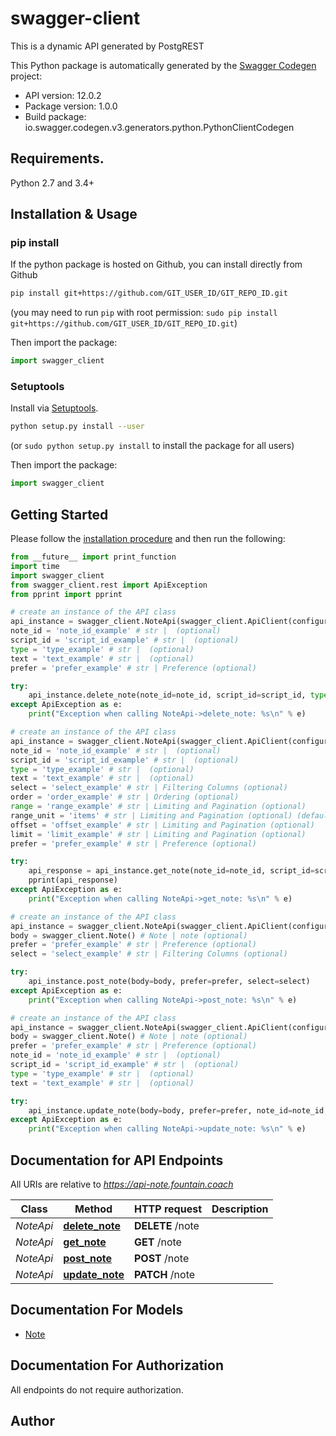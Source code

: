 # swagger-client
This is a dynamic API generated by PostgREST

This Python package is automatically generated by the [Swagger Codegen](https://github.com/swagger-api/swagger-codegen) project:

- API version: 12.0.2
- Package version: 1.0.0
- Build package: io.swagger.codegen.v3.generators.python.PythonClientCodegen

## Requirements.

Python 2.7 and 3.4+

## Installation & Usage
### pip install

If the python package is hosted on Github, you can install directly from Github

```sh
pip install git+https://github.com/GIT_USER_ID/GIT_REPO_ID.git
```
(you may need to run `pip` with root permission: `sudo pip install git+https://github.com/GIT_USER_ID/GIT_REPO_ID.git`)

Then import the package:
```python
import swagger_client 
```

### Setuptools

Install via [Setuptools](http://pypi.python.org/pypi/setuptools).

```sh
python setup.py install --user
```
(or `sudo python setup.py install` to install the package for all users)

Then import the package:
```python
import swagger_client
```

## Getting Started

Please follow the [installation procedure](#installation--usage) and then run the following:

```python
from __future__ import print_function
import time
import swagger_client
from swagger_client.rest import ApiException
from pprint import pprint

# create an instance of the API class
api_instance = swagger_client.NoteApi(swagger_client.ApiClient(configuration))
note_id = 'note_id_example' # str |  (optional)
script_id = 'script_id_example' # str |  (optional)
type = 'type_example' # str |  (optional)
text = 'text_example' # str |  (optional)
prefer = 'prefer_example' # str | Preference (optional)

try:
    api_instance.delete_note(note_id=note_id, script_id=script_id, type=type, text=text, prefer=prefer)
except ApiException as e:
    print("Exception when calling NoteApi->delete_note: %s\n" % e)

# create an instance of the API class
api_instance = swagger_client.NoteApi(swagger_client.ApiClient(configuration))
note_id = 'note_id_example' # str |  (optional)
script_id = 'script_id_example' # str |  (optional)
type = 'type_example' # str |  (optional)
text = 'text_example' # str |  (optional)
select = 'select_example' # str | Filtering Columns (optional)
order = 'order_example' # str | Ordering (optional)
range = 'range_example' # str | Limiting and Pagination (optional)
range_unit = 'items' # str | Limiting and Pagination (optional) (default to items)
offset = 'offset_example' # str | Limiting and Pagination (optional)
limit = 'limit_example' # str | Limiting and Pagination (optional)
prefer = 'prefer_example' # str | Preference (optional)

try:
    api_response = api_instance.get_note(note_id=note_id, script_id=script_id, type=type, text=text, select=select, order=order, range=range, range_unit=range_unit, offset=offset, limit=limit, prefer=prefer)
    pprint(api_response)
except ApiException as e:
    print("Exception when calling NoteApi->get_note: %s\n" % e)

# create an instance of the API class
api_instance = swagger_client.NoteApi(swagger_client.ApiClient(configuration))
body = swagger_client.Note() # Note | note (optional)
prefer = 'prefer_example' # str | Preference (optional)
select = 'select_example' # str | Filtering Columns (optional)

try:
    api_instance.post_note(body=body, prefer=prefer, select=select)
except ApiException as e:
    print("Exception when calling NoteApi->post_note: %s\n" % e)

# create an instance of the API class
api_instance = swagger_client.NoteApi(swagger_client.ApiClient(configuration))
body = swagger_client.Note() # Note | note (optional)
prefer = 'prefer_example' # str | Preference (optional)
note_id = 'note_id_example' # str |  (optional)
script_id = 'script_id_example' # str |  (optional)
type = 'type_example' # str |  (optional)
text = 'text_example' # str |  (optional)

try:
    api_instance.update_note(body=body, prefer=prefer, note_id=note_id, script_id=script_id, type=type, text=text)
except ApiException as e:
    print("Exception when calling NoteApi->update_note: %s\n" % e)
```

## Documentation for API Endpoints

All URIs are relative to *https://api-note.fountain.coach*

Class | Method | HTTP request | Description
------------ | ------------- | ------------- | -------------
*NoteApi* | [**delete_note**](docs/NoteApi.md#delete_note) | **DELETE** /note | 
*NoteApi* | [**get_note**](docs/NoteApi.md#get_note) | **GET** /note | 
*NoteApi* | [**post_note**](docs/NoteApi.md#post_note) | **POST** /note | 
*NoteApi* | [**update_note**](docs/NoteApi.md#update_note) | **PATCH** /note | 

## Documentation For Models

 - [Note](docs/Note.md)

## Documentation For Authorization

 All endpoints do not require authorization.


## Author


